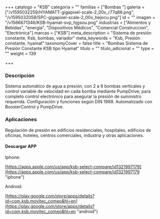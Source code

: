 +++
catalogo = "KSB"
categoria = ""
familias = ["Bombas  "]
galeria = ["/v1595032259/HYAMATT-gigapixel-scale-2_00x_r77q86.png", "/v1595032058/SPC-gigapixel-scale-2_00x_hejocu.png"]
id = ""
imagen = "/v1566671346/KSB-hyamat-svp_hjgsou.png"
industrias = ["Alimentos y Bebidas", "energía", "Dispositivos Médicos", "Comercial Construccion", "Electrónica"]
marcas = ["KSB"]
meta_description = "Sistema de presión constante, Ksb, bombas, variador"
meta_keywords = "Ksb, Presión constante, hyamat"
taxonomyCover = false
title = "Bombas Sistema de Presión Constante KSB tipo Hyamat"
titulo = ""
titulo_adicional = ""
type = ""
weight = 139

+++
### Descripción

Sistema automático de agua a presión, con 2 a 6 bombas verticales y control variable de velocidad en cada bomba mediante PumpDrive; para completo control electrónico para asegurar la presión de suministro requerida. Configuración y funciones según DIN 1988. Automatizado con BoosterControl y PumpDrive.

### Aplicaciones

Regulación de presión en edificios residenciales, hospitales, edificios de oficinas, hoteles, centros comerciales, industria y otras aplicaciones.

#### **Descargar APP**

Iphone:

[https://apps.apple.com/us/app/ksb-select-compare/id1321997179](https://apps.apple.com/us/app/ksb-select-compare/id1321997179 "iphone")

Android:

[https://play.google.com/store/apps/details?id=com.ksb.movitec_comeo&hl=en](https://play.google.com/store/apps/details?id=com.ksb.movitec_comeo&hl=en "android")